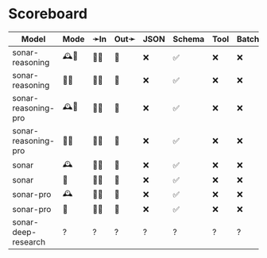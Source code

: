 # Scoreboard

| Model               | Mode | ➛In   | Out➛   | JSON | Schema | Tool | Batch | File | Cite | Text | Probs | Limits | Usage | Finish |
| ------------------- | ---- | ----- | ------ | ---- | ------ | ---- | ----- | ---- | ---- | ---- | ----- | ------ | ----- | ------ |
| sonar-reasoning     | 🕰️🧠  | 💬📸  | 💬     | ❌   | ✅     | ❌   | ❌    | ❌   | ✅   | 📏    | ❌    | ❌     | ✅    | ❌     |
| sonar-reasoning     | 📡🧠  | 💬📸  | 💬     | ❌   | ✅     | ❌   | ❌    | ❌   | ✅   | 📏    | ❌    | ❌     | ✅    | ❌     |
| sonar-reasoning-pro | 🕰️🧠  | 💬📸  | 💬     | ❌   | ✅     | ❌   | ❌    | ❌   | ✅   | 📏    | ❌    | ❌     | ✅    | ❌     |
| sonar-reasoning-pro | 📡🧠  | 💬📸  | 💬     | ❌   | ✅     | ❌   | ❌    | ❌   | ✅   | 📏    | ❌    | ❌     | ✅    | ❌     |
| sonar               | 🕰️   | 💬📸  | 💬     | ❌   | ✅     | ❌   | ❌    | ❌   | ✅   | 📏    | ❌    | ❌     | ✅    | ❌     |
| sonar               | 📡   | 💬📸  | 💬     | ❌   | ✅     | ❌   | ❌    | ❌   | ✅   | 📏    | ❌    | ❌     | ✅    | ❌     |
| sonar-pro           | 🕰️   | 💬📸  | 💬     | ❌   | ✅     | ❌   | ❌    | ❌   | ✅   | 📏    | ❌    | ❌     | ✅    | ❌     |
| sonar-pro           | 📡   | 💬📸  | 💬     | ❌   | ✅     | ❌   | ❌    | ❌   | ✅   | 📏    | ❌    | ❌     | ✅    | ❌     |
| sonar-deep-research | ?    | ?     | ?      | ?    | ?      | ?    | ?     | ?    | ?    | ?    | ?     | ?      | ?     | ?      |
